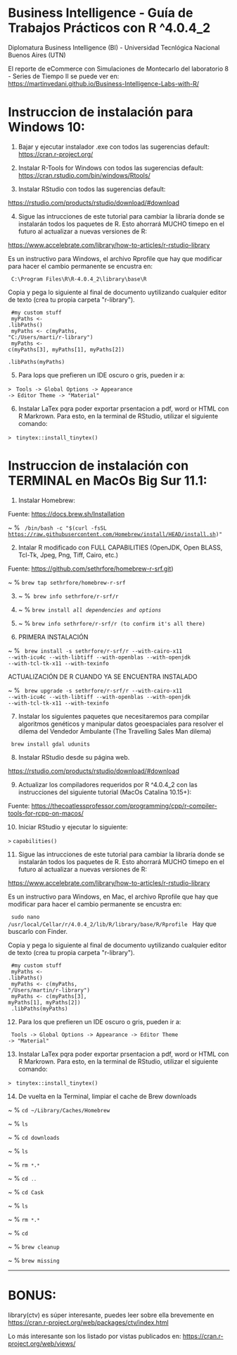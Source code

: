 # Business Intelligence - Guía de Trabajos Prácticos con R ^4.0.4_2
Diplomatura Business Intelligence (BI) - Universidad Tecnlógica Nacional Buenos Aires (UTN)

El reporte de eCommerce con Simulaciones de Montecarlo del laboratorio 8 - Series de Tiempo II se puede ver en:
https://martinvedani.github.io/Business-Intelligence-Labs-with-R/

# Instruccion de instalación para Windows 10:

1) Bajar y ejecutar instalador .exe con todos las sugerencias default:
https://cran.r-project.org/

2) Instalar R-Tools for Windows con todos las sugerencias default:
https://cran.rstudio.com/bin/windows/Rtools/

3) Instalar RStudio con todos las sugerencias default:

https://rstudio.com/products/rstudio/download/#download

4) Sigue las intrucciones de este tutorial para cambiar la libraría donde se instalarán todos los paquetes de R. Esto ahorrará MUCHO timepo en el futuro al actualizar a nuevas versiones de R:

https://www.accelebrate.com/library/how-to-articles/r-rstudio-library

Es un instructivo para Windows, el archivo Rprofile que hay que modificar para hacer el cambio permanente se encustra en:

<code> C:\Program Files\R\R-4.0.4_2\library\base\R </code>

Copia y pega lo siguiente al final de documento uytilizando cualquier editor de texto (crea tu propia carpeta "r-library").

<code> #my custom stuff</code><br> 
<code> myPaths <- .libPaths()</code><br>
<code> myPaths <- c(myPaths, "C:/Users/marti/r-library")</code><br>
<code> myPaths <- c(myPaths[3], myPaths[1], myPaths[2])</code><br>
<code> .libPaths(myPaths)</code>

5) Para lops que prefieren un IDE oscuro o gris, pueden ir a:

``>`` <code> Tools -> Global Options -> Appearance -> Editor Theme -> "Material" </code>

6) Instalar LaTex pqra poder exportar prsentacion a pdf, word or HTML con R Markrown. Para esto, en la terminal de RStudio, utilizar el siguiente comando:

``>`` <code> tinytex::install_tinytex() </code>

# Instruccion de instalación con TERMINAL en MacOs Big Sur 11.1:

1) Instalar Homebrew:

Fuente: https://docs.brew.sh/Installation

~ % <code> /bin/bash -c "$(curl -fsSL https://raw.githubusercontent.com/Homebrew/install/HEAD/install.sh)" </code>

2) Intalar R modificado con FULL CAPABILITIES (OpenJDK, Open BLASS, Tcl-Tk, Jpeg, Png, Tiff, Cairo, etc.)

Fuente: https://github.com/sethrfore/homebrew-r-srf.git)

~ % <code>brew tap sethrfore/homebrew-r-srf</code>

3) ~ %<code> brew info sethrfore/r-srf/r</code>

4) ~ % <code>brew install _all dependencies and options_ </code>

5) ~ % <code>brew info sethrfore/r-srf/r (to confirm it's all there) </code>

6) PRIMERA INSTALACIÓN 

~ % <code> brew install -s sethrfore/r-srf/r --with-cairo-x11 --with-icu4c --with-libtiff --with-openblas --with-openjdk --with-tcl-tk-x11 --with-texinfo </code>

ACTUALIZACIÓN DE R CUANDO YA SE ENCUENTRA INSTALADO

~ % <code> brew upgrade -s sethrfore/r-srf/r --with-cairo-x11 --with-icu4c --with-libtiff --with-openblas --with-openjdk --with-tcl-tk-x11 --with-texinfo </code>

7) Instalar los siguientes paquetes que necesitaremos para compilar algoritmos genéticos y manipular datos geoespaciales para resolver el dilema del Vendedor Ambulante (The Travelling Sales Man dilema)

<code> brew install gdal udunits</code>

8) Instalar RStudio desde su página web.

https://rstudio.com/products/rstudio/download/#download

9) Actualizar los compiladores requeridos por R ^4.0.4_2 con las instrucciones del siguiente tutorial (MacOs Catalina 10.15+):

Fuente: https://thecoatlessprofessor.com/programming/cpp/r-compiler-tools-for-rcpp-on-macos/

10) Iniciar RStudio y ejecutar lo siguiente:

``>`` <code>capabilities()</code>

11) Sigue las intrucciones de este tutorial para cambiar la libraría donde se instalarán todos los paquetes de R. Esto ahorrará MUCHO timepo en el futuro al actualizar a nuevas versiones de R:

https://www.accelebrate.com/library/how-to-articles/r-rstudio-library

Es un instructivo para Windows, en Mac, el archivo Rprofile que hay que modificar para hacer el cambio permanente se encustra en:

<code> sudo nano /usr/local/Cellar/r/4.0.4_2/lib/R/library/base/R/Rprofile </code> Hay que buscarlo con Finder. 

Copia y pega lo siguiente al final de documento uytilizando cualquier editor de texto (crea tu propia carpeta "r-library").

<code> #my custom stuff</code><br> 
<code> myPaths <- .libPaths()</code><br>
<code> myPaths <- c(myPaths, "/Users/martin/r-library")</code><br>
<code> myPaths <- c(myPaths[3], myPaths[1], myPaths[2])</code><br>
<code> .libPaths(myPaths)</code>

12) Para los que prefieren un IDE oscuro o gris, pueden ir a:

<code> Tools -> Global Options -> Appearance -> Editor Theme -> "Material" </code>

13) Instalar LaTex pqra poder exportar prsentacion a pdf, word or HTML con R Markrown. Para esto, en la terminal de RStudio, utilizar el siguiente comando:

``>`` <code> tinytex::install_tinytex() </code>

14) De vuelta en la Terminal, limpiar el cache de Brew downloads

~ % <code>cd ~/Library/Caches/Homebrew</code>

~ % <code>ls</code>

~ % <code>cd downloads</code>

~ % <code>ls</code>

~ % <code>rm ``*``.``*``</code>

~ % <code>cd ``..``</code>

~ % <code>cd Cask</code>

~ % <code>ls</code>

~ % <code>rm ``*``.``*``</code>

~ % <code>cd</code>

~ % <code>brew cleanup</code>

~ % <code>brew missing</code>

--------------------------------------------------------------------
# BONUS: 

library(ctv) es súper interesante, puedes leer sobre ella brevemente en https://cran.r-project.org/web/packages/ctv/index.html 

Lo más interesante son los listado por vistas publicados en: https://cran.r-project.org/web/views/
